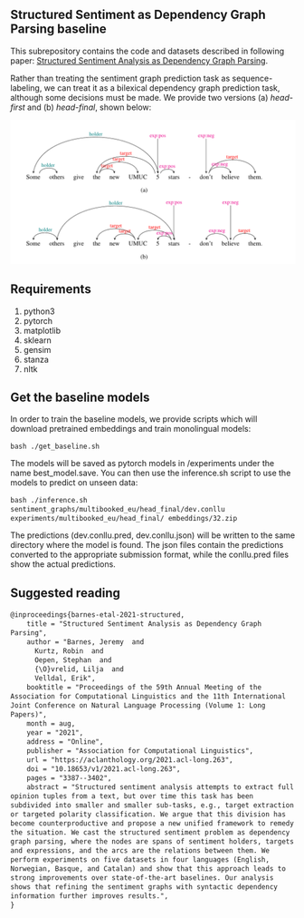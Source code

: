 ## Structured Sentiment as Dependency Graph Parsing baseline

This subrepository contains the code and datasets described in following paper: [Structured Sentiment Analysis as Dependency Graph Parsing]().

Rather than treating the sentiment graph prediction task as sequence-labeling, we can treat it as a bilexical dependency graph prediction task, although some decisions must be made. We provide two versions (a) *head-first* and (b) *head-final*, shown below:

![bilexical](../../figures/bilexical.png)


## Requirements

1. python3
2. pytorch
3. matplotlib
4. sklearn
5. gensim
6. stanza
7. nltk

## Get the baseline models

In order to train the baseline models, we provide scripts which will download pretrained embeddings and train monolingual models:

```
bash ./get_baseline.sh
```

The models will be saved as pytorch models in /experiments under the name best_model.save. You can then use the inference.sh script to use the models to predict on unseen data:

```
bash ./inference.sh sentiment_graphs/multibooked_eu/head_final/dev.conllu experiments/multibooked_eu/head_final/ embeddings/32.zip
```

The predictions (dev.conllu.pred, dev.conllu.json) will be written to the same directory where the model is found. The json files contain the predictions converted to the appropriate submission format, while the conllu.pred files show the actual predictions.

## Suggested reading

```
@inproceedings{barnes-etal-2021-structured,
    title = "Structured Sentiment Analysis as Dependency Graph Parsing",
    author = "Barnes, Jeremy  and
      Kurtz, Robin  and
      Oepen, Stephan  and
      {\O}vrelid, Lilja  and
      Velldal, Erik",
    booktitle = "Proceedings of the 59th Annual Meeting of the Association for Computational Linguistics and the 11th International Joint Conference on Natural Language Processing (Volume 1: Long Papers)",
    month = aug,
    year = "2021",
    address = "Online",
    publisher = "Association for Computational Linguistics",
    url = "https://aclanthology.org/2021.acl-long.263",
    doi = "10.18653/v1/2021.acl-long.263",
    pages = "3387--3402",
    abstract = "Structured sentiment analysis attempts to extract full opinion tuples from a text, but over time this task has been subdivided into smaller and smaller sub-tasks, e.g., target extraction or targeted polarity classification. We argue that this division has become counterproductive and propose a new unified framework to remedy the situation. We cast the structured sentiment problem as dependency graph parsing, where the nodes are spans of sentiment holders, targets and expressions, and the arcs are the relations between them. We perform experiments on five datasets in four languages (English, Norwegian, Basque, and Catalan) and show that this approach leads to strong improvements over state-of-the-art baselines. Our analysis shows that refining the sentiment graphs with syntactic dependency information further improves results.",
}
```
